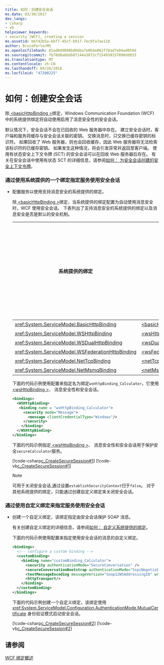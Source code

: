 ```yaml
---
title: 如何：创建安全会话
ms.date: 03/30/2017
dev_langs:
- csharp
- vb
helpviewer_keywords:
- security [WCF], creating a session
ms.assetid: b6f42b5a-bbf7-45cf-b917-7ec9fa7ae110
author: BrucePerlerMS
ms.openlocfilehash: 01ad849090bd66ba7e0b4e062f78ad7a04ad059d
ms.sourcegitcommit: fb78d8abbdb87144a3872cf154930157090dd933
ms.translationtype: MT
ms.contentlocale: zh-CN
ms.lasthandoff: 09/26/2018
ms.locfileid: "47200225"
---
```

# <a name="how-to-create-a-secure-session"></a>如何：创建安全会话
除[ \<basicHttpBinding >](../../../../docs/framework/configure-apps/file-schema/wcf/basichttpbinding.md)绑定，Windows Communication Foundation (WCF) 中的系统提供绑定将自动使用启用了消息安全性的安全会话。  
  
 默认情况下，安全会话不会在已回收的 Web 服务器中存在。 建立安全会话时，客户端和服务将缓存与安全会话关联的密钥。 交换消息时，只交换已缓存密钥的标识符。 如果回收了 Web 服务器，则也会回收缓存，因此 Web 服务器将无法检索该标识符的已缓存密钥。 如果发生这种情况，将会引发异常并返回至客户端。 使用有状态安全上下文令牌 (SCT) 的安全会话可以在回收 Web 服务器后存在。 有关在安全会话中使用有状态 SCT 的详细信息，请参阅[如何： 为安全会话创建的安全上下文令牌](../../../../docs/framework/wcf/feature-details/how-to-create-a-security-context-token-for-a-secure-session.md)。  
  
### <a name="to-specify-that-a-service-uses-secure-sessions-by-using-one-of-the-system-provided-bindings"></a>通过使用系统提供的一个绑定指定服务使用安全会话  
  
-   配置服务以使用支持消息安全的系统提供的绑定。  
  
     除[ \<basicHttpBinding >](../../../../docs/framework/configure-apps/file-schema/wcf/basichttpbinding.md)绑定，当系统提供的绑定配置为自动使用消息安全时，WCF 使用安全会话。 下表列出了支持消息安全的系统提供的绑定以及消息安全是否是默认的安全机制。  
  
    |系统提供的绑定|配置元素|默认情况下是否启用消息安全|  
    |------------------------------|---------------------------|------------------------------------|  
    |<xref:System.ServiceModel.BasicHttpBinding>|[\<basicHttpBinding>](../../../../docs/framework/configure-apps/file-schema/wcf/basichttpbinding.md)|否|  
    |<xref:System.ServiceModel.WSHttpBinding>|[\<wsHttpBinding>](../../../../docs/framework/configure-apps/file-schema/wcf/wshttpbinding.md)|是|  
    |<xref:System.ServiceModel.WSDualHttpBinding>|[\<wsDualHttpBinding>](../../../../docs/framework/configure-apps/file-schema/wcf/wsdualhttpbinding.md)|是|  
    |<xref:System.ServiceModel.WSFederationHttpBinding>|[\<wsFederationHttpBinding>](../../../../docs/framework/configure-apps/file-schema/wcf/wsfederationhttpbinding.md)|是|  
    |<xref:System.ServiceModel.NetTcpBinding>|[\<netTcpBinding>](../../../../docs/framework/configure-apps/file-schema/wcf/nettcpbinding.md)|否|  
    |<xref:System.ServiceModel.NetMsmqBinding>|[\<netMsmqBinding>](../../../../docs/framework/configure-apps/file-schema/wcf/netmsmqbinding.md)|否|  
  
     下面的代码示例使用配置来指定名为绑定`wsHttpBinding_Calculator`，它使用[ \<wsHttpBinding >](../../../../docs/framework/configure-apps/file-schema/wcf/wshttpbinding.md)、 消息安全性和安全会话。  
  
    ```xml  
    <bindings>  
      <WSHttpBinding>  
       <binding name = "wsHttpBinding_Calculator">  
         <security mode="Message">  
           <message clientCredentialType="Windows"/>  
         </security>  
        </binding>  
      </WSHttpBinding>  
    </bindings>  
    ```  
  
     下面的代码示例指定[ \<wsHttpBinding >](../../../../docs/framework/configure-apps/file-schema/wcf/wshttpbinding.md)、 消息安全性和安全会话用于保护安全`secureCalculator`服务。  
  
     [!code-csharp[c_CreateSecureSession#1](../../../../samples/snippets/csharp/VS_Snippets_CFX/c_createsecuresession/cs/secureservice.cs#1)]
     [!code-vb[c_CreateSecureSession#1](../../../../samples/snippets/visualbasic/VS_Snippets_CFX/c_createsecuresession/vb/secureservice.vb#1)]  
  
    > [!NOTE]
    >  可用于关闭安全会话[ <wsHttpBinding> ](../../../../docs/framework/configure-apps/file-schema/wcf/wshttpbinding.md)通过设置`establishSecurityContext`归于`false`。 对于其他系统提供的绑定，只能通过创建自定义绑定来关闭安全会话。  
  
### <a name="to-specify-that-a-service-uses-secure-sessions-by-using-a-custom-binding"></a>通过使用自定义绑定来指定服务使用安全会话  
  
-   创建一个自定义绑定，该绑定指定由安全会话保护 SOAP 消息。  
  
     有关创建自定义绑定的详细信息，请参阅[如何： 自定义系统提供的绑定](../../../../docs/framework/wcf/extending/how-to-customize-a-system-provided-binding.md)。  
  
     下面的代码示例使用配置来指定使用安全会话的消息的自定义绑定。  
  
    ```xml  
    <bindings>  
      <!-- configure a custom binding -->  
      <customBinding>  
        <binding name="customBinding_Calculator">  
          <security authenticationMode="SecureConversation" />  
          <secureConversationBootstrap authenticationMode="SspiNegotiated" />  
          <textMessageEncoding messageVersion="Soap12WSAddressing10" writeEncoding="utf-8"/>  
          <httpTransport/>  
        </binding>  
      </customBinding>  
    </bindings>  
    ```  
  
     下面的代码示例创建一个自定义绑定，该绑定使用 <xref:System.ServiceModel.Configuration.AuthenticationMode.MutualCertificate> 身份验证模式启动安全会话。  
  
     [!code-csharp[c_CreateSecureSession#2](../../../../samples/snippets/csharp/VS_Snippets_CFX/c_createsecuresession/cs/secureservice.cs#2)]
     [!code-vb[c_CreateSecureSession#2](../../../../samples/snippets/visualbasic/VS_Snippets_CFX/c_createsecuresession/vb/secureservice.vb#2)]  
  
## <a name="see-also"></a>请参阅  
 [WCF 绑定概述](../../../../docs/framework/wcf/bindings-overview.md)
